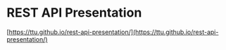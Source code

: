 # REST API Presentation

[https://ttu.github.io/rest-api-presentation/](https://ttu.github.io/rest-api-presentation/)